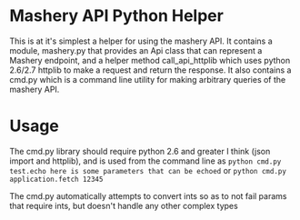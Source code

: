 Mashery API Python Helper
=========================


This is at it's simplest a helper for using the mashery API.
It contains a module, mashery.py that provides an Api class that can represent a Mashery endpoint, and a helper method call_api_httplib which uses python 2.6/2.7 httplib to make a request and return the response.
It also contains a cmd.py which is a command line utility for making arbitrary queries of the mashery API.

Usage
=====

The cmd.py library should require python 2.6 and greater I think (json import and httplib), and is used from the command line as
`python cmd.py test.echo here is some parameters that can be echoed` or
`python cmd.py application.fetch 12345`

The cmd.py automatically attempts to convert ints so as to not fail params that require ints, but doesn't handle any other complex types
